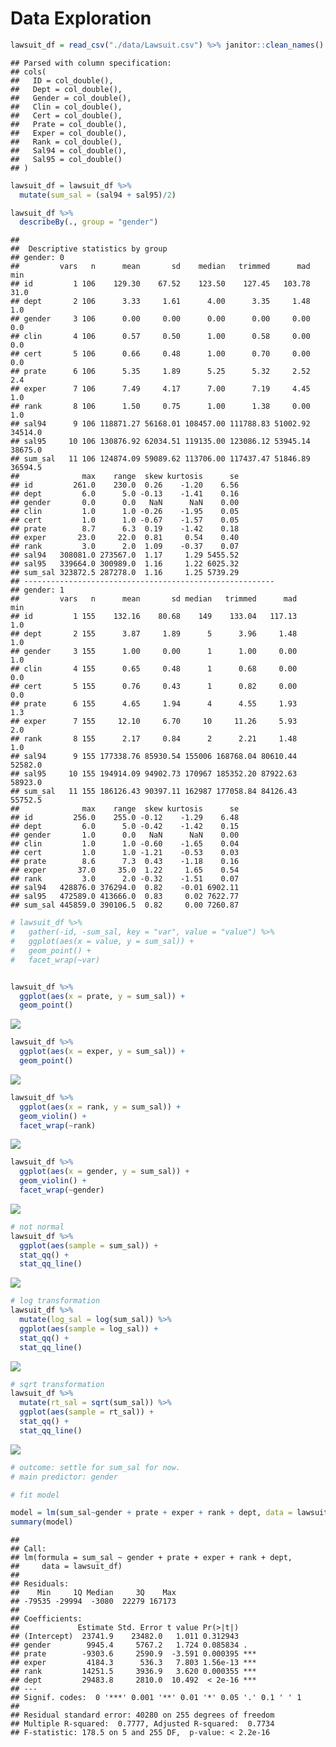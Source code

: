 Data Exploration
================

``` r
lawsuit_df = read_csv("./data/Lawsuit.csv") %>% janitor::clean_names()
```

    ## Parsed with column specification:
    ## cols(
    ##   ID = col_double(),
    ##   Dept = col_double(),
    ##   Gender = col_double(),
    ##   Clin = col_double(),
    ##   Cert = col_double(),
    ##   Prate = col_double(),
    ##   Exper = col_double(),
    ##   Rank = col_double(),
    ##   Sal94 = col_double(),
    ##   Sal95 = col_double()
    ## )

``` r
lawsuit_df = lawsuit_df %>% 
  mutate(sum_sal = (sal94 + sal95)/2)
```

``` r
lawsuit_df %>% 
  describeBy(., group = "gender")
```

    ## 
    ##  Descriptive statistics by group 
    ## gender: 0
    ##         vars   n      mean       sd    median   trimmed      mad     min
    ## id         1 106    129.30    67.52    123.50    127.45   103.78    31.0
    ## dept       2 106      3.33     1.61      4.00      3.35     1.48     1.0
    ## gender     3 106      0.00     0.00      0.00      0.00     0.00     0.0
    ## clin       4 106      0.57     0.50      1.00      0.58     0.00     0.0
    ## cert       5 106      0.66     0.48      1.00      0.70     0.00     0.0
    ## prate      6 106      5.35     1.89      5.25      5.32     2.52     2.4
    ## exper      7 106      7.49     4.17      7.00      7.19     4.45     1.0
    ## rank       8 106      1.50     0.75      1.00      1.38     0.00     1.0
    ## sal94      9 106 118871.27 56168.01 108457.00 111788.83 51002.92 34514.0
    ## sal95     10 106 130876.92 62034.51 119135.00 123086.12 53945.14 38675.0
    ## sum_sal   11 106 124874.09 59089.62 113706.00 117437.47 51846.89 36594.5
    ##              max    range  skew kurtosis      se
    ## id         261.0    230.0  0.26    -1.20    6.56
    ## dept         6.0      5.0 -0.13    -1.41    0.16
    ## gender       0.0      0.0   NaN      NaN    0.00
    ## clin         1.0      1.0 -0.26    -1.95    0.05
    ## cert         1.0      1.0 -0.67    -1.57    0.05
    ## prate        8.7      6.3  0.19    -1.42    0.18
    ## exper       23.0     22.0  0.81     0.54    0.40
    ## rank         3.0      2.0  1.09    -0.37    0.07
    ## sal94   308081.0 273567.0  1.17     1.29 5455.52
    ## sal95   339664.0 300989.0  1.16     1.22 6025.32
    ## sum_sal 323872.5 287278.0  1.16     1.25 5739.29
    ## -------------------------------------------------------- 
    ## gender: 1
    ##         vars   n      mean       sd median   trimmed      mad     min
    ## id         1 155    132.16    80.68    149    133.04   117.13     1.0
    ## dept       2 155      3.87     1.89      5      3.96     1.48     1.0
    ## gender     3 155      1.00     0.00      1      1.00     0.00     1.0
    ## clin       4 155      0.65     0.48      1      0.68     0.00     0.0
    ## cert       5 155      0.76     0.43      1      0.82     0.00     0.0
    ## prate      6 155      4.65     1.94      4      4.55     1.93     1.3
    ## exper      7 155     12.10     6.70     10     11.26     5.93     2.0
    ## rank       8 155      2.17     0.84      2      2.21     1.48     1.0
    ## sal94      9 155 177338.76 85930.54 155006 168768.04 80610.44 52582.0
    ## sal95     10 155 194914.09 94902.73 170967 185352.20 87922.63 58923.0
    ## sum_sal   11 155 186126.43 90397.11 162987 177058.84 84126.43 55752.5
    ##              max    range  skew kurtosis      se
    ## id         256.0    255.0 -0.12    -1.29    6.48
    ## dept         6.0      5.0 -0.42    -1.42    0.15
    ## gender       1.0      0.0   NaN      NaN    0.00
    ## clin         1.0      1.0 -0.60    -1.65    0.04
    ## cert         1.0      1.0 -1.21    -0.53    0.03
    ## prate        8.6      7.3  0.43    -1.18    0.16
    ## exper       37.0     35.0  1.22     1.65    0.54
    ## rank         3.0      2.0 -0.32    -1.51    0.07
    ## sal94   428876.0 376294.0  0.82    -0.01 6902.11
    ## sal95   472589.0 413666.0  0.83     0.02 7622.77
    ## sum_sal 445859.0 390106.5  0.82     0.00 7260.87

``` r
# lawsuit_df %>% 
#   gather(-id, -sum_sal, key = "var", value = "value") %>% 
#   ggplot(aes(x = value, y = sum_sal)) + 
#   geom_point() +
#   facet_wrap(~var)


lawsuit_df %>% 
  ggplot(aes(x = prate, y = sum_sal)) + 
  geom_point()
```

![](data_analysis_files/figure-gfm/descriptive%20stats-1.png)<!-- -->

``` r
lawsuit_df %>% 
  ggplot(aes(x = exper, y = sum_sal)) + 
  geom_point()
```

![](data_analysis_files/figure-gfm/descriptive%20stats-2.png)<!-- -->

``` r
lawsuit_df %>% 
  ggplot(aes(x = rank, y = sum_sal)) + 
  geom_violin() + 
  facet_wrap(~rank)
```

![](data_analysis_files/figure-gfm/descriptive%20stats-3.png)<!-- -->

``` r
lawsuit_df %>% 
  ggplot(aes(x = gender, y = sum_sal)) + 
  geom_violin() + 
  facet_wrap(~gender)
```

![](data_analysis_files/figure-gfm/descriptive%20stats-4.png)<!-- -->

``` r
# not normal
lawsuit_df %>% 
  ggplot(aes(sample = sum_sal)) + 
  stat_qq() + 
  stat_qq_line()
```

![](data_analysis_files/figure-gfm/descriptive%20stats-5.png)<!-- -->

``` r
# log transformation
lawsuit_df %>% 
  mutate(log_sal = log(sum_sal)) %>% 
  ggplot(aes(sample = log_sal)) + 
  stat_qq() + 
  stat_qq_line()
```

![](data_analysis_files/figure-gfm/descriptive%20stats-6.png)<!-- -->

``` r
# sqrt transformation
lawsuit_df %>% 
  mutate(rt_sal = sqrt(sum_sal)) %>% 
  ggplot(aes(sample = rt_sal)) + 
  stat_qq() + 
  stat_qq_line()
```

![](data_analysis_files/figure-gfm/descriptive%20stats-7.png)<!-- -->

``` r
# outcome: settle for sum_sal for now. 
# main predictor: gender

# fit model

model = lm(sum_sal~gender + prate + exper + rank + dept, data = lawsuit_df)
summary(model)
```

    ## 
    ## Call:
    ## lm(formula = sum_sal ~ gender + prate + exper + rank + dept, 
    ##     data = lawsuit_df)
    ## 
    ## Residuals:
    ##    Min     1Q Median     3Q    Max 
    ## -79535 -29994  -3080  22279 167173 
    ## 
    ## Coefficients:
    ##             Estimate Std. Error t value Pr(>|t|)    
    ## (Intercept)  23741.9    23482.0   1.011 0.312943    
    ## gender        9945.4     5767.2   1.724 0.085834 .  
    ## prate        -9303.6     2590.9  -3.591 0.000395 ***
    ## exper         4184.3      536.3   7.803 1.56e-13 ***
    ## rank         14251.5     3936.9   3.620 0.000355 ***
    ## dept         29483.8     2810.0  10.492  < 2e-16 ***
    ## ---
    ## Signif. codes:  0 '***' 0.001 '**' 0.01 '*' 0.05 '.' 0.1 ' ' 1
    ## 
    ## Residual standard error: 40280 on 255 degrees of freedom
    ## Multiple R-squared:  0.7777, Adjusted R-squared:  0.7734 
    ## F-statistic: 178.5 on 5 and 255 DF,  p-value: < 2.2e-16
